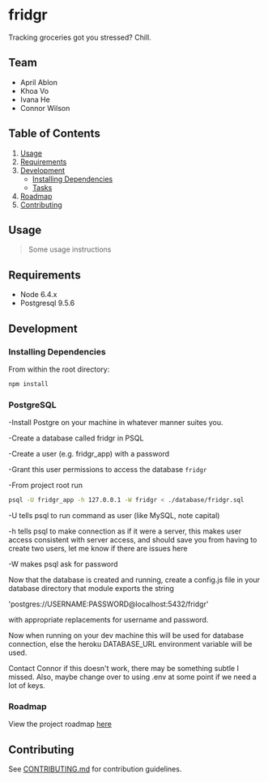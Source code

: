 # fridgr
Tracking groceries got you stressed? Chill.

## Team

  - April Ablon
  - Khoa Vo
  - Ivana He
  - Connor Wilson

## Table of Contents

1. [Usage](#Usage)
2. [Requirements](#requirements)
3. [Development](#development)
    - [Installing Dependencies](#installing-dependencies)
    - [Tasks](#tasks)
4. [Roadmap](#roadmap)
5. [Contributing](#contributing)

## Usage

> Some usage instructions

## Requirements

- Node 6.4.x
- Postgresql 9.5.6

## Development

### Installing Dependencies

From within the root directory:

```sh
npm install
```

### PostgreSQL

-Install Postgre on your machine in whatever manner suites you.

-Create a database called fridgr in PSQL

-Create a user (e.g. fridgr_app) with a password

-Grant this user permissions to access the database `fridgr`

-From project root run

```sh
psql -U fridgr_app -h 127.0.0.1 -W fridgr < ./database/fridgr.sql
```
-U tells psql to run command as user (like MySQL, note capital)

-h tells psql to make connection as if it were a server, this makes user access consistent with server access, and should save you from having to create two users, let me know if there are issues here

-W makes psql ask for password

Now that the database is created and running, create a config.js file in your database directory that module exports the string

'postgres://USERNAME:PASSWORD@localhost:5432/fridgr'

with appropriate replacements for username and password.

Now when running on your dev machine this will be used for database connection, else the heroku DATABASE_URL environment variable will be used.

Contact Connor if this doesn't work, there may be something subtle I missed. Also, maybe change over to using .env at some point if we need a lot of keys.

### Roadmap

View the project roadmap [here](https://trello.com/b/CBEpWlz0)


## Contributing

See [CONTRIBUTING.md](CONTRIBUTING.md) for contribution guidelines.
